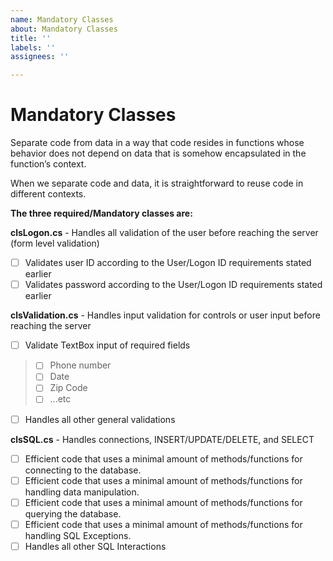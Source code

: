 ```yaml
---
name: Mandatory Classes
about: Mandatory Classes
title: ''
labels: ''
assignees: ''

---
```


# Mandatory Classes    
Separate code from data in a way that code resides in functions whose behavior does not depend on data that is somehow encapsulated in the function’s context. 

When we separate code and data, it is straightforward to reuse code in different contexts.  

**The three required/Mandatory classes are:**

**clsLogon.cs** - Handles all validation of the user before reaching the server (form level validation)      

- [ ]  Validates user ID according  to the User/Logon ID requirements stated earlier    
- [ ]  Validates password according to the User/Logon ID requirements stated earlier    
  
**clsValidation.cs** - Handles input validation for controls or user input before reaching the server   

- [ ]  Validate TextBox input of required fields    

> - [ ]  Phone number    
> - [ ]  Date
> - [ ]  Zip Code
> - [ ]  ...etc 

- [ ]  Handles all other general validations
  
**clsSQL.cs** - Handles connections, INSERT/UPDATE/DELETE, and SELECT    

- [ ]  Efficient code that uses a minimal amount of methods/functions for connecting to the 
database.  
- [ ]  Efficient code that uses a minimal amount of methods/functions for handling data 
manipulation.  
- [ ]  Efficient code that uses a minimal amount of methods/functions for querying the 
database.  
- [ ]  Efficient code that uses a minimal amount of methods/functions for handling SQL 
Exceptions. 
- [ ]  Handles all other SQL Interactions
